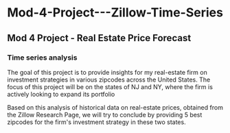 # Mod-4-Project---Zillow-Time-Series

## Mod 4 Project - Real Estate Price Forecast
### Time series analysis
The goal of this project is to provide insights for my real-estate firm on investment strategies in various zipcodes across the United States. The focus of this project will be on the states of NJ and NY, where the firm is actively looking to expand its portfolio

Based on this analysis of historical data on real-estate prices, obtained from the Zillow Research Page, we will try to conclude by providing 5 best zipcodes for the firm's investment strategy in these two states.
